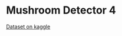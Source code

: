 # Mushroom Detector 4

[Dataset on kaggle](https://www.kaggle.com/datasets/minbavel/cifar-100-images)
